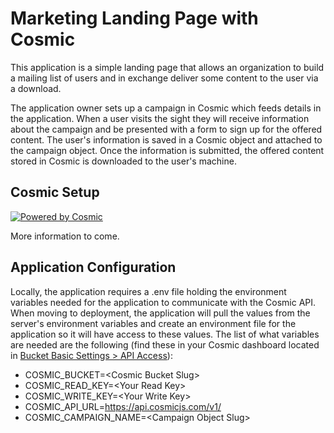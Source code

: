 # Marketing Landing Page with Cosmic

This application is a simple landing page that allows an organization to build a mailing list of users and in exchange deliver some content to the user via a download.

The application owner sets up a campaign in Cosmic which feeds details in the application. When a user visits the sight they will receive information about the campaign and be presented with a form to sign up for the offered content. The user's information is saved in a Cosmic object and attached to the campaign object. Once the information is submitted, the offered content stored in Cosmic is
downloaded to the user's machine.

## Cosmic Setup

[![Powered by Cosmic](https://web-assets.cosmicjs.com/images/powered-by-cosmic.svg)](https://app.cosmicjs.com/add-bucket?import_bucket=5f52a4e110dbb60008716d5f)

More information to come.

## Application Configuration

Locally, the application requires a .env file holding the environment variables needed for the application to communicate with the Cosmic API. When moving to deployment, the application will pull the values from the server's environment variables and create an environment file for the application so it will have access to these values. The list of what variables are needed are the following (find these in your Cosmic dashboard located in [Bucket Basic Settings > API Access](https://app.cosmicjs.com/login)):

  * COSMIC_BUCKET=\<Cosmic Bucket Slug>
  * COSMIC_READ_KEY=\<Your Read Key>
  * COSMIC_WRITE_KEY=\<Your Write Key>
  * COSMIC_API_URL=https://api.cosmicjs.com/v1/
  * COSMIC_CAMPAIGN_NAME=\<Campaign Object Slug>
